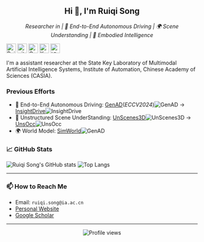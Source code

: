 
<h2 align="center">Hi 👋, I'm Ruiqi Song</h2>
<p align="center">
  <em>Researcher in | 🚙 End-to-End Autonomous Driving | 🌍 Scene Understanding | 🤖️ Embodied Intelligence</em>
</p>

<p> 
<a href="https://ruiqi-song.github.io"><img src="https://img.shields.io/badge/Ruiqi%20Song-Homepage-red?style=flat-square" height="25px" alt="Ruiqi Song"></a>
<a href="https://github.com/ruiqi-song"><img src="https://img.shields.io/badge/github-%23121011.svg?style=flat-square&logo=github&logoColor=white" height="25px" alt="github"></a>
<a href="https://scholar.google.com/citations?user=hMSOTPoAAAAJ&hl=en"><img src="https://img.shields.io/badge/Google%20Scholar-4285F4?style=flat-square&logo=google-scholar&logoColor=white" height="25px" alt="Google Scholar"></a>
<a href="https://twitter.com/ruiqi_song_cas"><img src="https://img.shields.io/badge/X-%23000000.svg?style=flat-square&logo=X&logoColor=white" height="25px" alt="X"></a>
<a href="https://www.zhihu.com/people/cherish-11-70/collections"><img src="https://img.shields.io/badge/知乎-0079FF.svg?style=flat-square&logo=zhihu&logoColor=white" height="25px" alt="知乎"></a>
</p> 

I'm a assistant researcher at the State Key Laboratory of Multimodal Artificial Intelligence Systems, Institute of Automation, Chinese Academy of Sciences (CASIA).

### Previous Efforts

- 🚙 End-to-End Autonomous Driving: [GenAD](https://github.com/wzzheng/GenAD)(*ECCV2024*)![GenAD](https://img.shields.io/github/stars/wzzheng/GenAD) -> [InsightDrive](https://github.com/songruiqi/InsightDrive)![InsightDrive](https://img.shields.io/github/stars/ruiqi-song/InsightDrive)
- 🔭 Unstructured Scene UnderStanding: [UnScenes3D](https://github.com/ruiqi-song/UnScenes3D)![UnScenes3D](https://img.shields.io/github/stars/ruiqi-song/UnScenes3D) -> [UnsOcc](https://github.com/ruiqi-song/UnsOcc)![UnsOcc](https://img.shields.io/github/stars/ruiqi-song/UnsOcc)
- 🌍 World Model: [SimWorld](https://github.com/Li-Zn-H/SimWorld)![GenAD](https://img.shields.io/github/stars/Li-Zn-H/SimWorld)

### 📈 GitHub Stats

![Ruiqi Song's GitHub stats](https://github-readme-stats.vercel.app/api?username=ruiqi-song&show_icons=true&theme=default&hide=contribs,prs&count_private=true&include_all_commits=true&show_owner=ture)
![Top Langs](https://github-readme-stats.vercel.app/api/top-langs/?username=ruiqi-song&layout=compact)

---

### 📫 How to Reach Me

- Email: `ruiqi.song@ia.ac.cn`
- [Personal Website](https://scholar.google.com/citations?user=hMSOTPoAAAAJ&hl=en)
- [Google Scholar](https://scholar.google.com/citations?user=hMSOTPoAAAAJ&hl=en)

---

<p align="center">
  <img src="https://komarev.com/ghpvc/?username=ruiqi-song&label=Profile%20views&color=0e75b6&style=flat" alt="Profile views" />
</p>
